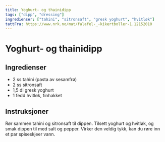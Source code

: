 ```yaml
---
title: Yoghurt- og thainidipp
tags: ["dipp", "dressing"]
ingredienser: ["tahini", "sitronsaft", "gresk yoghurt", "hvitløk"]
tattFra: https://www.nrk.no/mat/falafel-_-kikertboller-1.12152010
---
```


# Yoghurt- og thainidipp

## Ingredienser

- 2 ss tahini (pasta av sesamfrø)
- 2 ss sitronsaft
- 1,5 dl gresk yoghurt
- 1 fedd hvitløk, finhakket

## Instruksjoner

Rør sammen tahini og sitronsaft til dippen. Tilsett yoghurt og hvitløk, og smak dippen til med salt og pepper. Virker den veldig tykk, kan du røre inn et par spiseskjeer vann.
